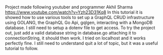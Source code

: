 Project made following youtuber and programmer Akhil Sharma https://www.youtube.com/watch?v=Yzh23D31Kq8
In this tutorial it is showed how to use various tools to set up a GraphQL CRUD infrastructure using GOLANG, the GraphQL Go Api, gqlgen, interacting with a MongoDB database.
I still need to setup a dotenv file to get access. 
To try the project out, just add a valid database string in database.go attaching it to connectionString, it should then work. 
I tried on localhost and it works perfectly fine. 
I still need to understand quit a lot of topic, but it was a useful tutorial to follow.
